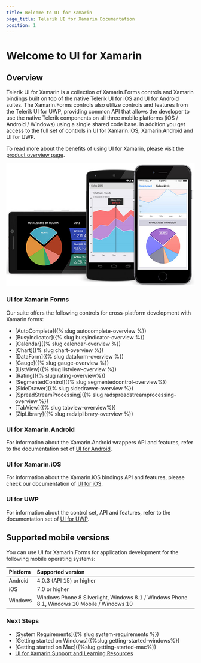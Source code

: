 ```yaml
---
title: Welcome to UI for Xamarin
page_title: Telerik UI for Xamarin Documentation
position: 1
---
```


# Welcome to UI for Xamarin

## Overview

Telerik UI for Xamarin is a collection of Xamarin.Forms controls and Xamarin bindings built on top of the native Telerik UI for iOS and UI for Android suites. The Xamarin.Forms controls also utilize controls and features from the Telerik UI for UWP, providing common API that allows the developer to use the native Telerik components on all three mobile platforms (iOS / Android / Windows) using a single shared code base. In addition you get access to the full set of controls in UI for Xamarin.IOS, Xamarin.Android and UI for UWP.
 
To read more about the benefits of using UI for Xamarin, please visit the [product overview page](http://www.telerik.com/xamarin-ui).

![Telerik UI for Xamarin](front-image.jpg)


### UI for Xamarin Forms

Our suite offers the following controls for cross-platform development with Xamarin forms:

- [AutoComplete]({% slug autocomplete-overview %})
- [BusyIndicator]({% slug busyindicator-overview %})
- [Calendar]({% slug calendar-overview %})
- [Chart]({% slug chart-overview %})
- [DataForm]({% slug dataform-overview %})
- [Gauge]({% slug gauge-overview %})
- [ListView]({% slug listview-overview %})
- [Rating]({% slug rating-overview%})
- [SegmentedControl]({% slug segmentedcontrol-overview%})
- [SideDrawer]({% slug sidedrawer-overview %})
- [SpreadStreamProcessing]({% slug radspreadstreamprocessing-overview %})
- [TabView]({% slug tabview-overview%})
- [ZipLibrary]({% slug radziplibrary-overview %})


### UI for Xamarin.Android

For information about the Xamarin.Android wrappers API and features, refer to the documentation set of [UI for Android](http://docs.telerik.com/devtools/android/).

### UI for Xamarin.iOS

For information about the Xamarin.iOS bindings API and features, please check our documentation of [UI for iOS](http://docs.telerik.com/devtools/ios/).

### UI for UWP

For information about the control set, API and features, refer to the documentation set of [UI for UWP](http://docs.telerik.com/windows-universal/).

## Supported mobile versions

You can use UI for Xamarin.Forms for application development for the following mobile operating systems:

|Platform 						|Supported version |
|:---								|:---			|
|Android		|4.0.3 (API 15) or higher|
|iOS				|7.0 or higher|
|Windows							|Windows Phone 8 Silverlight, Windows 8.1 / Windows Phone 8.1, Windows 10 Mobile / Windows 10  |

### Next Steps

- [System Requirements]({% slug system-requirements %})
- [Getting started on Windows]({%slug getting-started-windows%})
- [Getting started on Mac]({%slug getting-started-mac%})
- [UI for Xamarin Support and Learning Resources](http://www.telerik.com/support/xamarin-ui)